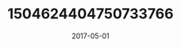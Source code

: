 ---
title: "1504624404750733766"
cover: "2017-05-01 06.47.08 1504624404750733766_46248401"
photo: "2017-05-01 06.47.08 1504624404750733766_46248401"
date: "2017-05-01"
type: "photo"
---